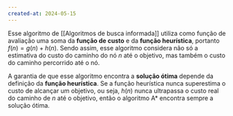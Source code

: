 ```yaml
---
created-at: 2024-05-15
---
```


Esse algoritmo de [[Algoritmos de busca informada]] utiliza como função de avaliação uma soma da **função de custo** e da **função heurística**, portanto $f(n) = g(n) + h(n)$. Sendo assim, esse algoritmo considera não só a estimativa do custo do caminho do nó $n$ até o objetivo, mas também o custo do caminho percorrido até o nó.

A garantia de que esse algoritmo encontra a **solução ótima** depende da definição da **função heurística**. Se a função heurística nunca superestima o custo de alcançar um objetivo, ou seja, $h(n)$ nunca ultrapassa o custo real do caminho de $n$ até o objetivo, então o algoritmo A\* encontra sempre a solução ótima.